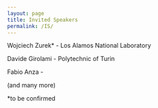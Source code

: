 ```yaml
---
layout: page
title: Invited Speakers
permalink: /IS/
---
```



Wojciech Zurek* - Los Alamos National Laboratory

Davide Girolami - Polytechnic of Turin

Fabio Anza - 

(and many more)






*to be confirmed

